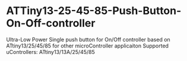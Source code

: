 # ATTiny13-25-45-85-Push-Button-On-Off-controller
Ultra-Low Power Single push button for On/Off controller based on ATtiny13/25/45/85 for other microController applicaiton
Supported uControllers: ATtiny13/13A/25/45/85
